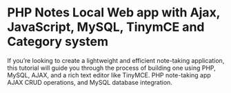 # PHP Notes Local Web app with Ajax, JavaScript, MySQL, TinymCE and Category system

If you’re looking to create a lightweight and efficient note-taking application, this tutorial will guide you through the process of building one using PHP, MySQL, AJAX, and a rich text editor like TinyMCE. PHP note-taking app AJAX CRUD operations, and MySQL database integration.
